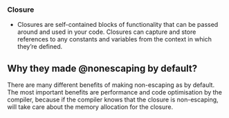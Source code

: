 ### Closure

- Closures are self-contained blocks of functionality that can be passed around and used in your code. Closures can capture and store references to any constants and variables from the context in which they’re defined.


## Why they made @nonescaping by default?

There are many different benefits of making non-escaping as by default. The most important benefits are performance and code optimisation by the compiler, because if the compiler knows that the closure is non-escaping, will take care about the memory allocation for the closure.
